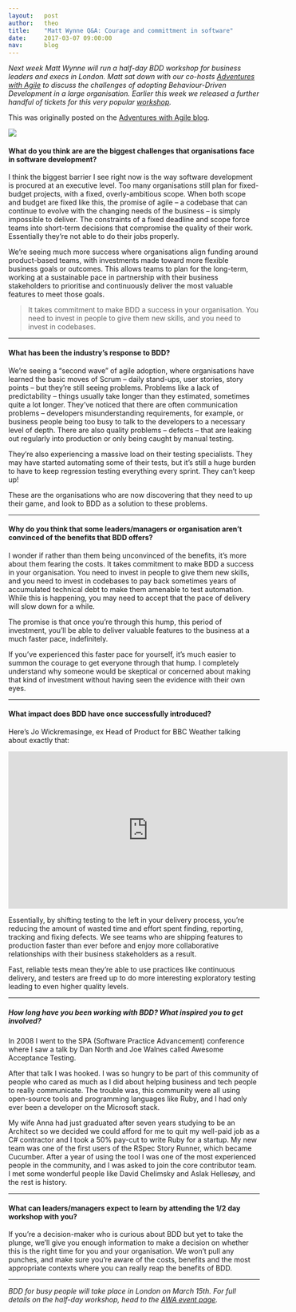 ```yaml
---
layout:   post
author:   theo
title:    "Matt Wynne Q&A: Courage and committment in software"
date:     2017-03-07 09:00:00
nav:      blog
---
```


*Next week Matt Wynne will run a half-day BDD workshop for business leaders and execs in London. Matt sat down with our co-hosts [Adventures with Agile](http://www.adventureswithagile.com/) to discuss the challenges of adopting Behaviour-Driven Development in a large organisation. Earlier this week we released a further handful of tickets for this very popular [workshop](https://www.eventbrite.co.uk/e/behaviour-driven-development-bdd-for-busy-people-with-matt-wynne-registration-31446264624).*

This was originally posted on the <a href="http://www.adventureswithagile.com/2017/03/02/awa-interviews-matt-wynne/" rel="canonical">Adventures with Agile blog</a>.

<img src="https://cucumber.io/images/blog/mattwynne-bdd4bp.jpg">

#### What do you think are are the biggest challenges that organisations face in software development?


I think the biggest barrier I see right now is the way software development is procured at an executive level. Too many organisations still plan for fixed-budget projects, with a fixed, overly-ambitious scope. When both scope and budget are fixed like this, the promise of agile – a codebase that can continue to evolve with the changing needs of the business – is simply impossible to deliver. The constraints of a fixed deadline and scope force teams into short-term decisions that compromise the quality of their work. Essentially they’re not able to do their jobs properly.

We’re seeing much more success where organisations align funding around product-based teams, with investments made toward more flexible business goals or outcomes. This allows teams to plan for the long-term, working at a sustainable pace in partnership with their business stakeholders to prioritise and continuously deliver the most valuable features to meet those goals.

> It takes commitment to make BDD a success in your organisation. You need to invest in people to give them new skills, and you need to invest in codebases.

****
#### What has been the industry’s response to BDD?

We’re seeing a “second wave” of agile adoption, where organisations have learned the basic moves of Scrum – daily stand-ups, user stories, story points – but they’re still seeing problems. Problems like a lack of predictability – things usually take longer than they estimated, sometimes quite a lot longer. They’ve noticed that there are often communication problems – developers misunderstanding requirements, for example, or business people being too busy to talk to the developers to a necessary level of depth. There are also quality problems – defects – that are leaking out regularly into production or only being caught by manual testing.

They’re also experiencing a massive load on their testing specialists. They may have started automating some of their tests, but it’s still a huge burden to have to keep regression testing everything every sprint. They can’t keep up!

These are the organisations who are now discovering that they need to up their game, and look to BDD as a solution to these problems.

*****
#### Why do you think that some leaders/managers or organisation aren’t convinced of the benefits that BDD offers?

I wonder if rather than them being unconvinced of the benefits, it’s more about them fearing the costs. It takes commitment to make BDD a success in your organisation. You need to invest in people to give them new skills, and you need to invest in codebases to pay back sometimes years of accumulated technical debt to make them amenable to test automation. While this is happening, you may need to accept that the pace of delivery will slow down for a while.

The promise is that once you’re through this hump, this period of investment, you’ll be able to deliver valuable features to the business at a much faster pace, indefinitely.

If you’ve experienced this faster pace for yourself, it’s much easier to summon the courage to get everyone through that hump. I completely understand why someone would be skeptical or concerned about making that kind of investment without having seen the evidence with their own eyes.

****
#### What impact does BDD have once successfully introduced?
Here’s Jo Wickremasinge, ex Head of Product for BBC Weather talking about exactly that:

<iframe width="560" height="315" src="https://www.youtube.com/embed/SLu9mm02lxM" frameborder="0" allowfullscreen></iframe>

Essentially, by shifting testing to the left in your delivery process, you’re reducing the amount of wasted time and effort spent finding, reporting, tracking and fixing defects. We see teams who are shipping features to production faster than ever before and enjoy more collaborative relationships with their business stakeholders as a result.

Fast, reliable tests mean they’re able to use practices like continuous delivery, and testers are freed up to do more interesting exploratory testing leading to even higher quality levels.

****
##### How long have you been working with BDD? What inspired you to get involved?


In 2008 I went to the SPA (Software Practice Advancement) conference where I saw a talk by Dan North and Joe Walnes called Awesome Acceptance Testing.

After that talk I was hooked. I was so hungry to be part of this community of people who cared as much as I did about helping business and tech people to really communicate. The trouble was, this community were all using open-source tools and programming languages like Ruby, and I had only ever been a developer on the Microsoft stack.

My wife Anna had just graduated after seven years studying to be an Architect so we decided we could afford for me to quit my well-paid job as a C# contractor and I took a 50% pay-cut to write Ruby for a startup. My new team was one of the first users of the RSpec Story Runner, which became Cucumber. After a year of using the tool I was one of the most experienced people in the community, and I was asked to join the core contributor team. I met some wonderful people like David Chelimsky and Aslak Hellesøy, and the rest is history.

****
#### What can leaders/managers expect to learn by attending the 1/2 day workshop with you?

If you’re a decision-maker who is curious about BDD but yet to take the plunge, we’ll give you enough information to make a decision on whether this is the right time for you and your organisation. We won’t pull any punches, and make sure you’re aware of the costs, benefits and the most appropriate contexts where you can really reap the benefits of BDD.


***
*BDD for busy people will take place in London on March 15th. For full details on the half-day workshop, head to the [AWA event page](https://www.eventbrite.co.uk/e/behaviour-driven-development-bdd-for-busy-people-with-matt-wynne-tickets-31446264624).*
